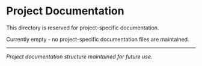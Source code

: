 # Project Documentation

This directory is reserved for project-specific documentation.

Currently empty - no project-specific documentation files are maintained.

---

*Project documentation structure maintained for future use.*
